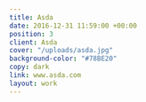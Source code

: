 ```yaml
---
title: Asda
date: 2016-12-31 11:59:00 +00:00
position: 3
client: Asda
cover: "/uploads/asda.jpg"
background-color: "#78BE20"
copy: dark
link: www.asda.com
layout: work
---
```


